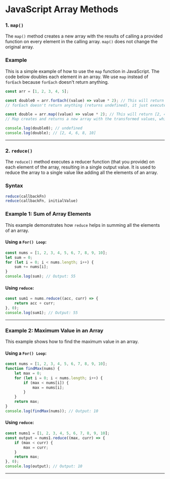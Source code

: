 # JavaScript Array Methods

### 1. `map()`

The `map()` method creates a new array with the results of calling a provided function on every element in the calling array. `map()` does not change the original array.

### Example

This is a simple example of how to use the `map` function in JavaScript. The code below doubles each element in an array. We use `map` instead of `forEach` because `forEach` doesn't return anything.

```javascript
const arr = [1, 2, 3, 4, 5];

const double0 = arr.forEach((value) => value * 2); // This will return undefined
// forEach doesn't return anything (returns undefined), it just executes the callback for each element. That's why double0 will be undefined here.

const double = arr.map((value) => value * 2); // This will return [2, 4, 6, 8, 10]
// Map creates and returns a new array with the transformed values, which is what we want for doubling each element.

console.log(double0); // undefined
console.log(double); // [2, 4, 6, 8, 10]
```

---

### 2. `reduce()`

The `reduce()` method executes a reducer function (that you provide) on each element of the array, resulting in a single output value. It is used to reduce the array to a single value like adding all the elements of an array.

### Syntax

```javascript
reduce(callbackFn)
reduce(callbackFn, initialValue)
```

### Example 1: Sum of Array Elements

This example demonstrates how `reduce` helps in summing all the elements of an array.

#### Using a `For() Loop`:

```javascript
const nums = [1, 2, 3, 4, 5, 6, 7, 8, 9, 10];
let sum = 0;
for (let i = 0; i < nums.length; i++) {
    sum += nums[i];
}
console.log(sum); // Output: 55
```

#### Using `reduce`:

```javascript
const sum1 = nums.reduce((acc, curr) => {
    return acc + curr;
}, 0);
console.log(sum1); // Output: 55
```

---

### Example 2: Maximum Value in an Array

This example shows how to find the maximum value in an array.

#### Using a `For() Loop`:

```javascript
const nums = [1, 2, 3, 4, 5, 6, 7, 8, 9, 10];
function findMax(nums) {
    let max = 0;
    for (let i = 0; i < nums.length; i++) {
        if (max < nums[i]) {
            max = nums[i];
        }
    }
    return max;
}
console.log(findMax(nums)); // Output: 10
```

#### Using `reduce`:

```javascript
const nums1 = [1, 2, 3, 4, 5, 6, 7, 8, 9, 10];
const output = nums1.reduce((max, curr) => {
    if (max < curr) {
        max = curr;
    }
    return max;
}, 0);
console.log(output); // Output: 10
```


---
